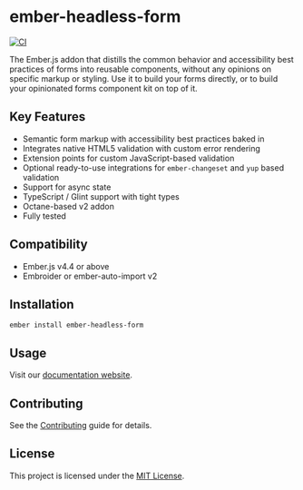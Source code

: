 # ember-headless-form

[![CI](https://github.com/CrowdStrike/ember-headless-form/actions/workflows/ci.yml/badge.svg?branch=main&event=push)](https://github.com/CrowdStrike/ember-headless-form/actions/workflows/ci.yml)

The Ember.js addon that distills the common behavior and accessibility best practices of forms into reusable components, without any opinions on specific markup or styling. Use it to build your forms directly, or to build your opinionated forms component kit on top of it.

## Key Features

- Semantic form markup with accessibility best practices baked in
- Integrates native HTML5 validation with custom error rendering
- Extension points for custom JavaScript-based validation
- Optional ready-to-use integrations for `ember-changeset` and `yup` based validation
- Support for async state
- TypeScript / Glint support with tight types
- Octane-based v2 addon
- Fully tested

## Compatibility

- Ember.js v4.4 or above
- Embroider or ember-auto-import v2

## Installation

```
ember install ember-headless-form
```

## Usage

Visit our [documentation website](https://ember-headless-form.pages.dev/).

## Contributing

See the [Contributing](CONTRIBUTING.md) guide for details.

## License

This project is licensed under the [MIT License](LICENSE.md).
